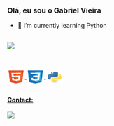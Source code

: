 ### Olá, eu sou o Gabriel Vieira

- 🌱 I’m currently learning Python

<div>
  <a href="https://github.com/gabrielvieiraferreira">    
    
</div>

  ##
  
  <img height="130cm" src="https://github-readme-stats.vercel.app/api/top-langs/?username=gabrielvieiraferreira&layout=compact&langs_count=16&theme=dark"/> 
  



##
 <div style="display: inline_block"><br>
  <img align="center" alt="biel-HTML" height="30" width="40" src="https://raw.githubusercontent.com/devicons/devicon/master/icons/html5/html5-original.svg">
  <img align="center" alt="biel-CSS" height="30" width="40" src="https://raw.githubusercontent.com/devicons/devicon/master/icons/css3/css3-original.svg">
  <img align="center" alt="biel-Python" height="30" width="40" src="https://raw.githubusercontent.com/devicons/devicon/master/icons/python/python-original.svg">
</div>

##
 <div>
  <h4>Contact:</h4>
  <a href="https://https://www.linkedin.com/in/gabriel-ferreira-0896a1293" target="_blank"><img loading="lazy" src="https://img.shields.io/badge/-LinkedIn-%230077B5?style=for-the-badge&logo=linkedin&logoColor=white" target="_blank"></a>
   <a href="">
  </div>
 
